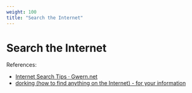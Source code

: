 ```yaml
---
weight: 100
title: "Search the Internet"
---
```


# Search the Internet

References:

- [Internet Search Tips · Gwern.net](https://www.gwern.net/Search)
- [dorking (how to find anything on the Internet) - for your information](https://www.alec.fyi/dorking-how-to-find-anything-on-the-internet.html)
